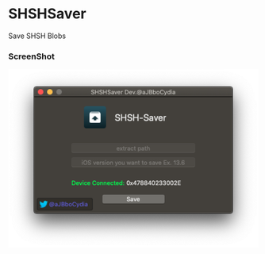 # SHSHSaver
Save SHSH Blobs

### ScreenShot 

<img src="https://raw.githubusercontent.com/aJBbo/SHSHSaver/master/SHSHSaver.png" width="800"/> 

